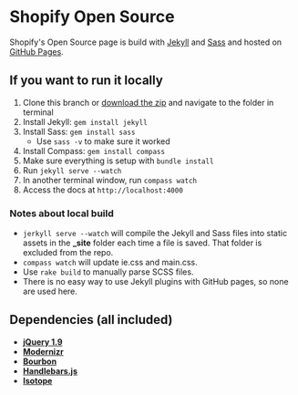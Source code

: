 Shopify Open Source
=====================

Shopify's Open Source page is build with [Jekyll](http://jekyllrb.com/) and [Sass](http://sass-lang.com/) and hosted on [GitHub Pages](http://pages.github.com/).

If you want to run it locally
--
1. Clone this branch or [download the zip](https://codeload.github.com/Shopify/shopify.github.com/zip/master) and navigate to the folder in terminal
2. Install Jekyll: `gem install jekyll`
3. Install Sass: `gem install sass`
    * Use `sass -v` to make sure it worked
4. Install Compass: `gem install compass`
5. Make sure everything is setup with `bundle install`
6. Run `jekyll serve --watch`
7. In another terminal window, run `compass watch`
8. Access the docs at `http://localhost:4000`

### Notes about local build
- `jerkyll serve --watch` will compile the Jekyll and Sass files into static assets in the **_site** folder each time a file is saved. That folder is excluded from the repo.
- `compass watch` will update ie.css and main.css.
- Use `rake build` to manually parse SCSS files.
- There is no easy way to use Jekyll plugins with GitHub pages, so none are used here.

Dependencies (all included)
--
- **[jQuery 1.9](https://ajax.googleapis.com/ajax/libs/jquery/1.9.1/jquery.min.js)**
- **[Modernizr](http://modernizr.com/)**
- **[Bourbon](http://bourbon.io/)**
- **[Handlebars.js](http://handlebarsjs.com/)**
- **[Isotope](http://isotope.metafizzy.co/)**

